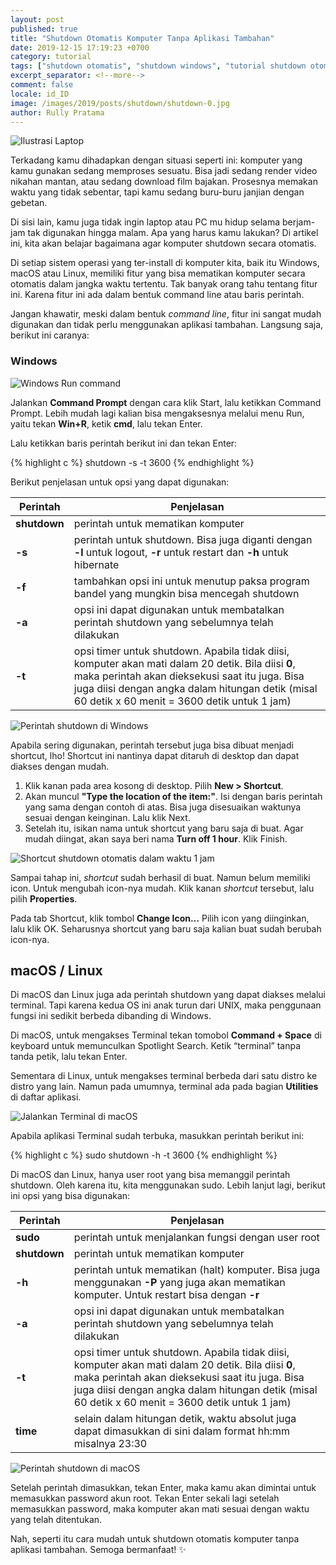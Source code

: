 ```yaml
---
layout: post
published: true
title: "Shutdown Otomatis Komputer Tanpa Aplikasi Tambahan"
date: 2019-12-15 17:19:23 +0700
category: tutorial
tags: ["shutdown otomatis", "shutdown windows", "tutorial shutdown otomatis"]
excerpt_separator: <!--more-->
comment: false
locale: id_ID
image: /images/2019/posts/shutdown/shutdown-0.jpg
author: Rully Pratama
---
```


![Ilustrasi Laptop](/images/2019/posts/shutdown/shutdown-0.jpg)

Terkadang kamu dihadapkan dengan situasi seperti ini: komputer yang kamu gunakan sedang memproses sesuatu. Bisa jadi sedang render video nikahan mantan, atau sedang download film bajakan. Prosesnya memakan waktu yang tidak sebentar, tapi kamu sedang buru-buru janjian dengan gebetan.

Di sisi lain, kamu juga tidak ingin laptop atau PC mu hidup selama berjam-jam tak digunakan hingga malam. Apa yang harus kamu lakukan? Di artikel ini, kita akan belajar bagaimana agar komputer shutdown secara otomatis.
<!--more-->

Di setiap sistem operasi yang ter-install di komputer kita, baik itu Windows, macOS atau Linux, memiliki fitur yang bisa mematikan komputer secara otomatis dalam jangka waktu tertentu. Tak banyak orang tahu tentang fitur ini. Karena fitur ini ada dalam bentuk command line atau baris perintah.

Jangan khawatir, meski dalam bentuk *command line*, fitur ini sangat mudah digunakan dan tidak perlu menggunakan aplikasi tambahan. Langsung saja, berikut ini caranya:

### Windows

![Windows Run command](/images/2019/posts/shutdown/shutdown-1.jpg)

Jalankan **Command Prompt** dengan cara klik Start, lalu ketikkan Command Prompt. Lebih mudah lagi kalian bisa mengaksesnya melalui menu Run, yaitu tekan **Win+R**, ketik **cmd**, lalu tekan Enter.

Lalu ketikkan baris perintah berikut ini dan tekan Enter:

{% highlight c %}
shutdown -s -t 3600
{% endhighlight %}

Berikut penjelasan untuk opsi yang dapat digunakan:

| Perintah     | Penjelasan 
| -----------  | -------------
| **shutdown** | perintah untuk mematikan komputer
| **-s**       | perintah untuk shutdown. Bisa juga diganti dengan **-l** untuk logout, **-r** untuk restart dan **-h** untuk hibernate
| **-f**       | tambahkan opsi ini untuk menutup paksa program bandel yang mungkin bisa mencegah shutdown
| **-a**       | opsi ini dapat digunakan untuk membatalkan perintah shutdown yang sebelumnya telah dilakukan
| **-t**       | opsi timer untuk shutdown. Apabila tidak diisi, komputer akan mati dalam 20 detik. Bila diisi **0**, maka perintah akan dieksekusi saat itu juga. Bisa juga diisi dengan angka dalam hitungan detik (misal 60 detik x 60 menit = 3600 detik untuk 1 jam)

![Perintah shutdown di Windows](/images/2019/posts/shutdown/shutdown-2-1.jpg)

Apabila sering digunakan, perintah tersebut juga bisa dibuat menjadi shortcut, lho! Shortcut ini nantinya dapat ditaruh di desktop dan dapat diakses dengan mudah.

1. Klik kanan pada area kosong di desktop. Pilih **New > Shortcut**.
2. Akan muncul **"Type the location of the item:"**. Isi dengan baris perintah yang sama dengan contoh di atas. Bisa juga disesuaikan waktunya sesuai dengan keinginan. Lalu klik Next.
3. Setelah itu, isikan nama untuk shortcut yang baru saja di buat. Agar mudah diingat, akan saya beri nama **Turn off 1 hour**. Klik Finish.

![Shortcut shutdown otomatis dalam waktu 1 jam](/images/2019/posts/shutdown/shutdown-3.jpg)

Sampai tahap ini, *shortcut* sudah berhasil di buat. Namun belum memiliki icon. Untuk mengubah icon-nya mudah. Klik kanan *shortcut* tersebut, lalu pilih **Properties**.

Pada tab Shortcut, klik tombol **Change Icon…** Pilih icon yang diinginkan, lalu klik OK. Seharusnya shortcut yang baru saja kalian buat sudah berubah icon-nya.

## macOS / Linux

Di macOS dan Linux juga ada perintah shutdown yang dapat diakses melalui terminal. Tapi karena kedua OS ini anak turun dari UNIX, maka penggunaan fungsi ini sedikit berbeda dibanding di Windows.

Di macOS, untuk mengakses Terminal tekan tomobol **Command + Space** di keyboard untuk memunculkan Spotlight Search. Ketik “terminal” tanpa tanda petik, lalu tekan Enter.

Sementara di Linux, untuk mengakses terminal berbeda dari satu distro ke distro yang lain. Namun pada umumnya, terminal ada pada bagian **Utilities** di daftar aplikasi.

![Jalankan Terminal di macOS](/images/2019/posts/shutdown/shutdown-5.jpg)

Apabila aplikasi Terminal sudah terbuka, masukkan perintah berikut ini:

{% highlight c %}
sudo shutdown -h -t 3600
{% endhighlight %}

Di macOS dan Linux, hanya user root yang bisa memanggil perintah shutdown. Oleh karena itu, kita menggunakan sudo. Lebih lanjut lagi, berikut ini opsi yang bisa digunakan:

| Perintah     | Penjelasan
| ------------ | ----------
| **sudo**     | perintah untuk menjalankan fungsi dengan user root
| **shutdown** | perintah untuk mematikan komputer
| **-h**       | perintah untuk mematikan (halt) komputer. Bisa juga menggunakan **-P** yang juga akan mematikan komputer. Untuk restart bisa dengan **-r**
| **-a**       | opsi ini dapat digunakan untuk membatalkan perintah shutdown yang sebelumnya telah dilakukan
| **-t**       | opsi timer untuk shutdown. Apabila tidak diisi, komputer akan mati dalam 20 detik. Bila diisi **0**, maka perintah akan dieksekusi saat itu juga. Bisa juga diisi dengan angka dalam hitungan detik (misal 60 detik x 60 menit = 3600 detik untuk 1 jam)
| **time**     | selain dalam hitungan detik, waktu absolut juga dapat dimasukkan di sini dalam format hh:mm misalnya 23:30

![Perintah shutdown di macOS](/images/2019/posts/shutdown/shutdown-6.jpg)

Setelah perintah dimasukkan, tekan Enter, maka kamu akan dimintai untuk memasukkan password akun root. Tekan Enter sekali lagi setelah memasukkan password, maka komputer akan mati sesuai dengan waktu yang telah ditentukan.

Nah, seperti itu cara mudah untuk shutdown otomatis komputer tanpa aplikasi tambahan. Semoga bermanfaat! ✨
